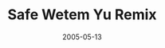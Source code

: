 ---
layout: cassette
title: "Safe Wetem Yu Remix"
date: 2005-05-13
publish: 2015-05-13
category: Single
tags: [hoobz, sheila_wills]
artist: "Hoobz"
description: "Safe Wetem Yu Remix<br>ft. Sheila Wills"
artwork: "0BwOVcFj5qu4TSUdPN3VjcmgyMFk"
cassette: "0BwOVcFj5qu4TVV9Mb0ZvaTViQVE"
socialmedia: "0BwOVcFj5qu4Ta1V6V3ExMWxPeDg"
download: "0BwOVcFj5qu4Tbm45UV9xUy1qRk0"
side-a: "'hoobz_-_safe_wetem_yu_remix'"
side-b: "'hoobz_-_safe_wetem_yu_remix'"
icon: '<i class="demo-icon icon-cassette"></i>'
---